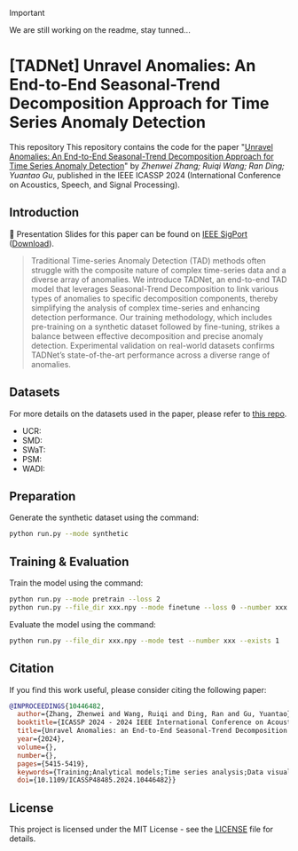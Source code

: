 > [!IMPORTANT] 
> We are still working on the readme, stay tunned...

# [TADNet] Unravel Anomalies: An End-to-End Seasonal-Trend Decomposition Approach for Time Series Anomaly Detection

This repository This repository contains the code for the paper "[Unravel Anomalies: An End-to-End Seasonal-Trend Decomposition Approach for Time Series Anomaly Detection](https://ieeexplore.ieee.org/document/10446482)" by *Zhenwei Zhang; Ruiqi Wang; Ran Ding; Yuantao Gu*, published in the IEEE ICASSP 2024 (International Conference on Acoustics, Speech, and Signal Processing).

## Introduction

:triangular_flag_on_post: Presentation Slides for this paper can be found on [IEEE SigPort](https://sigport.org/documents/unravel-anomalies-end-end-seasonal-trend-decomposition-approach-time-series-anomaly) ([Download](https://sigport.org/sites/default/files/docs/TADNet%20Oral.pdf)). 

> Traditional Time-series Anomaly Detection (TAD) methods often struggle with the composite nature of complex time-series data and a diverse array of anomalies. We introduce TADNet, an end-to-end TAD model that leverages Seasonal-Trend Decomposition to link various types of anomalies to specific decomposition components, thereby simplifying the analysis of complex time-series and enhancing detection performance. Our training methodology, which includes pre-training on a synthetic dataset followed by fine-tuning, strikes a balance between effective decomposition and precise anomaly detection. Experimental validation on real-world datasets confirms TADNet’s state-of-the-art performance across a diverse range of anomalies.


## Datasets

For more details on the datasets used in the paper, please refer to [this repo](https://github.com/imperial-qore/TranAD/tree/main/data).

- UCR:
- SMD:
- SWaT:
- PSM:
- WADI:

## Preparation

<!-- Preprocess all datasets using the command -->

Generate the synthetic dataset using the command:
```bash
python run.py --mode synthetic 
```
## Training & Evaluation

Train the model using the command:
```bash
python run.py --mode pretrain --loss 2
python run.py --file_dir xxx.npy --mode finetune --loss 0 --number xxx --exists 1
```

Evaluate the model using the command:
```bash
python run.py --file_dir xxx.npy --mode test --number xxx --exists 1
```

## Citation

If you find this work useful, please consider citing the following paper:

```bibtex
@INPROCEEDINGS{10446482,
  author={Zhang, Zhenwei and Wang, Ruiqi and Ding, Ran and Gu, Yuantao},
  booktitle={ICASSP 2024 - 2024 IEEE International Conference on Acoustics, Speech and Signal Processing (ICASSP)}, 
  title={Unravel Anomalies: an End-to-End Seasonal-Trend Decomposition Approach for Time Series Anomaly Detection}, 
  year={2024},
  volume={},
  number={},
  pages={5415-5419},
  keywords={Training;Analytical models;Time series analysis;Data visualization;Signal processing;Data models;Arrays;time-series anomaly detection;seasonal-trend decomposition;time-series analysis;end-to-end},
  doi={10.1109/ICASSP48485.2024.10446482}}
```

## License

This project is licensed under the MIT License - see the [LICENSE](LICENSE) file for details.
